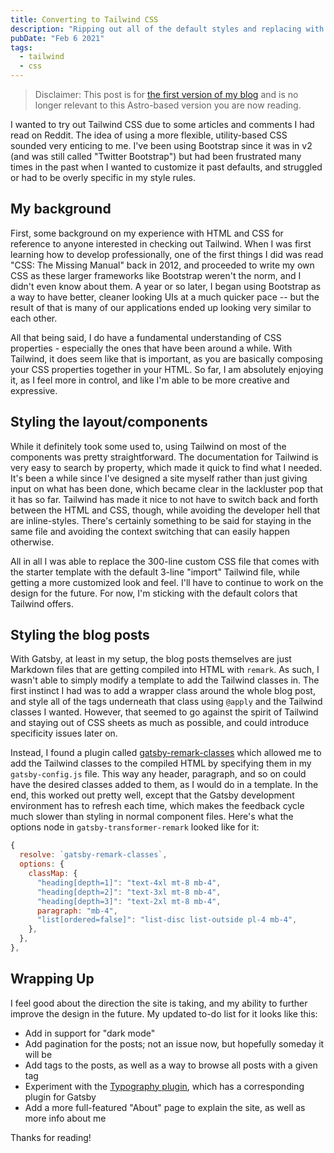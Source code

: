 ```yaml
---
title: Converting to Tailwind CSS
description: "Ripping out all of the default styles and replacing with Tailwind CSS"
pubDate: "Feb 6 2021"
tags:
  - tailwind
  - css
---
```


> Disclaimer: This post is for [the first version of my blog](https://github.com/lellingsen/PersonalSite) and is no longer relevant to this Astro-based version you are now reading.

I wanted to try out Tailwind CSS due to some articles and comments I had read on Reddit. The idea of using a more flexible, utility-based CSS sounded very enticing to me. I've been using Bootstrap since it was in v2 (and was still called "Twitter Bootstrap") but had been frustrated many times in the past when I wanted to customize it past defaults, and struggled or had to be overly specific in my style rules.

## My background

First, some background on my experience with HTML and CSS for reference to anyone interested in checking out Tailwind. When I was first learning how to develop professionally, one of the first things I did was read "CSS: The Missing Manual" back in 2012, and proceeded to write my own CSS as these larger frameworks like Bootstrap weren't the norm, and I didn't even know about them. A year or so later, I began using Bootstrap as a way to have better, cleaner looking UIs at a much quicker pace -- but the result of that is many of our applications ended up looking very similar to each other.

All that being said, I do have a fundamental understanding of CSS properties - especially the ones that have been around a while. With Tailwind, it does seem like that is important, as you are basically composing your CSS properties together in your HTML. So far, I am absolutely enjoying it, as I feel more in control, and like I'm able to be more creative and expressive.

## Styling the layout/components

While it definitely took some used to, using Tailwind on most of the components was pretty straightforward. The documentation for Tailwind is very easy to search by property, which made it quick to find what I needed. It's been a while since I've designed a site myself rather than just giving input on what has been done, which became clear in the lackluster pop that it has so far. Tailwind has made it nice to not have to switch back and forth between the HTML and CSS, though, while avoiding the developer hell that are inline-styles. There's certainly something to be said for staying in the same file and avoiding the context switching that can easily happen otherwise.

All in all I was able to replace the 300-line custom CSS file that comes with the starter template with the default 3-line "import" Tailwind file, while getting a more customized look and feel. I'll have to continue to work on the design for the future. For now, I'm sticking with the default colors that Tailwind offers.

## Styling the blog posts

With Gatsby, at least in my setup, the blog posts themselves are just Markdown files that are getting compiled into HTML with `remark`. As such, I wasn't able to simply modify a template to add the Tailwind classes in. The first instinct I had was to add a wrapper class around the whole blog post, and style all of the tags underneath that class using `@apply` and the Tailwind classes I wanted. However, that seemed to go against the spirit of Tailwind and staying out of CSS sheets as much as possible, and could introduce specificity issues later on.

Instead, I found a plugin called [gatsby-remark-classes](https://www.gatsbyjs.com/plugins/gatsby-remark-classes/) which allowed me to add the Tailwind classes to the compiled HTML by specifying them in my `gatsby-config.js` file. This way any header, paragraph, and so on could have the desired classes added to them, as I would do in a template. In the end, this worked out pretty well, except that the Gatsby development environment has to refresh each time, which makes the feedback cycle much slower than styling in normal component files. Here's what the options node in `gatsby-transformer-remark` looked like for it:

```js
{
  resolve: `gatsby-remark-classes`,
  options: {
    classMap: {
      "heading[depth=1]": "text-4xl mt-8 mb-4",
      "heading[depth=2]": "text-3xl mt-8 mb-4",
      "heading[depth=3]": "text-2xl mt-8 mb-4",
      paragraph: "mb-4",
      "list[ordered=false]": "list-disc list-outside pl-4 mb-4",
    },
  },
},
```

## Wrapping Up

I feel good about the direction the site is taking, and my ability to further improve the design in the future. My updated to-do list for it looks like this:

- Add in support for "dark mode"
- Add pagination for the posts; not an issue now, but hopefully someday it will be
- Add tags to the posts, as well as a way to browse all posts with a given tag
- Experiment with the [Typography plugin](https://kyleamathews.github.io/typography.js/), which has a corresponding plugin for Gatsby
- Add a more full-featured "About" page to explain the site, as well as more info about me

Thanks for reading!
